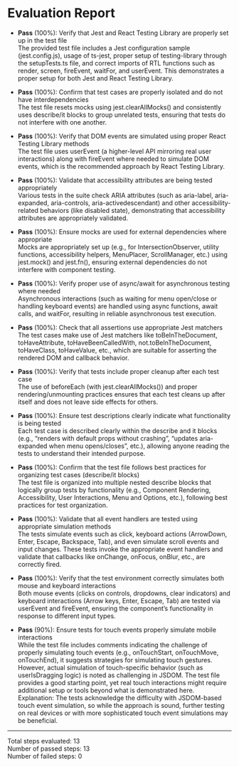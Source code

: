 # Evaluation Report

- **Pass** (100%): Verify that Jest and React Testing Library are properly set up in the test file  
  The provided test file includes a Jest configuration sample (jest.config.js), usage of ts-jest, proper setup of testing-library through the setupTests.ts file, and correct imports of RTL functions such as render, screen, fireEvent, waitFor, and userEvent. This demonstrates a proper setup for both Jest and React Testing Library.

- **Pass** (100%): Confirm that test cases are properly isolated and do not have interdependencies  
  The test file resets mocks using jest.clearAllMocks() and consistently uses describe/it blocks to group unrelated tests, ensuring that tests do not interfere with one another.

- **Pass** (100%): Verify that DOM events are simulated using proper React Testing Library methods  
  The test file uses userEvent (a higher-level API mirroring real user interactions) along with fireEvent where needed to simulate DOM events, which is the recommended approach by React Testing Library.

- **Pass** (100%): Validate that accessibility attributes are being tested appropriately  
  Various tests in the suite check ARIA attributes (such as aria-label, aria-expanded, aria-controls, aria-activedescendant) and other accessibility-related behaviors (like disabled state), demonstrating that accessibility attributes are appropriately validated.

- **Pass** (100%): Ensure mocks are used for external dependencies where appropriate  
  Mocks are appropriately set up (e.g., for IntersectionObserver, utility functions, accessibility helpers, MenuPlacer, ScrollManager, etc.) using jest.mock() and jest.fn(), ensuring external dependencies do not interfere with component testing.

- **Pass** (100%): Verify proper use of async/await for asynchronous testing where needed  
  Asynchronous interactions (such as waiting for menu open/close or handling keyboard events) are handled using async functions, await calls, and waitFor, resulting in reliable asynchronous test execution.

- **Pass** (100%): Check that all assertions use appropriate Jest matchers  
  The test cases make use of Jest matchers like toBeInTheDocument, toHaveAttribute, toHaveBeenCalledWith, not.toBeInTheDocument, toHaveClass, toHaveValue, etc., which are suitable for asserting the rendered DOM and callback behavior.

- **Pass** (100%): Verify that tests include proper cleanup after each test case  
  The use of beforeEach (with jest.clearAllMocks()) and proper rendering/unmounting practices ensures that each test cleans up after itself and does not leave side effects for others.

- **Pass** (100%): Ensure test descriptions clearly indicate what functionality is being tested  
  Each test case is described clearly within the describe and it blocks (e.g., “renders with default props without crashing”, “updates aria-expanded when menu opens/closes”, etc.), allowing anyone reading the tests to understand their intended purpose.

- **Pass** (100%): Confirm that the test file follows best practices for organizing test cases (describe/it blocks)  
  The test file is organized into multiple nested describe blocks that logically group tests by functionality (e.g., Component Rendering, Accessibility, User Interactions, Menu and Options, etc.), following best practices for test organization.

- **Pass** (100%): Validate that all event handlers are tested using appropriate simulation methods  
  The tests simulate events such as click, keyboard actions (ArrowDown, Enter, Escape, Backspace, Tab), and even simulate scroll events and input changes. These tests invoke the appropriate event handlers and validate that callbacks like onChange, onFocus, onBlur, etc., are correctly fired.

- **Pass** (100%): Verify that the test environment correctly simulates both mouse and keyboard interactions  
  Both mouse events (clicks on controls, dropdowns, clear indicators) and keyboard interactions (Arrow keys, Enter, Escape, Tab) are tested via userEvent and fireEvent, ensuring the component’s functionality in response to different input types.

- **Pass** (90%): Ensure tests for touch events properly simulate mobile interactions  
  While the test file includes comments indicating the challenge of properly simulating touch events (e.g., onTouchStart, onTouchMove, onTouchEnd), it suggests strategies for simulating touch gestures. However, actual simulation of touch-specific behavior (such as userIsDragging logic) is noted as challenging in JSDOM. The test file provides a good starting point, yet real touch interactions might require additional setup or tools beyond what is demonstrated here.  
  Explanation: The tests acknowledge the difficulty with JSDOM-based touch event simulation, so while the approach is sound, further testing on real devices or with more sophisticated touch event simulations may be beneficial.

---

Total steps evaluated: 13  
Number of passed steps: 13  
Number of failed steps: 0